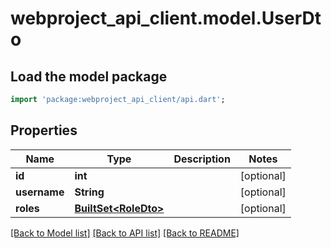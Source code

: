 # webproject_api_client.model.UserDto

## Load the model package
```dart
import 'package:webproject_api_client/api.dart';
```

## Properties
Name | Type | Description | Notes
------------ | ------------- | ------------- | -------------
**id** | **int** |  | [optional] 
**username** | **String** |  | [optional] 
**roles** | [**BuiltSet&lt;RoleDto&gt;**](RoleDto.md) |  | [optional] 

[[Back to Model list]](../README.md#documentation-for-models) [[Back to API list]](../README.md#documentation-for-api-endpoints) [[Back to README]](../README.md)


